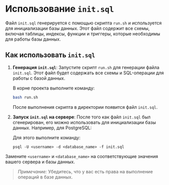 # Использование `init.sql`

Файл `init.sql` генерируется с помощью скрипта `run.sh` и используется для инициализации базы данных. Этот файл содержит
все схемы, включая таблицы, индексы, функции и триггеры, которые необходимы для работы базы данных.

## Как использовать `init.sql`

1. **Генерация `init.sql`**:
   Запустите скрипт `run.sh` для генерации файла `init.sql`. Этот файл будет содержать все схемы и SQL-операции для
   работы с базой данных.

   В корне проекта выполните команду:
   ```bash
   bash run.sh
   ```

   После выполнения скрипта в директории появится файл `init.sql`.

2. **Запуск `init.sql` на сервере**:
   После того как файл `init.sql` был сгенерирован, его можно использовать для инициализации базы данных. Например, для
   PostgreSQL:

   Для этого выполните команду:

    ```pgsql
    psql -U <username> -d <database_name> -f init.sql
    ```

Замените `<username>` и `<database_name>` на соответствующие значения вашего сервера и базы данных.

> *Примечание:* Убедитесь, что у вас есть права на выполнение операций в базе данных.
